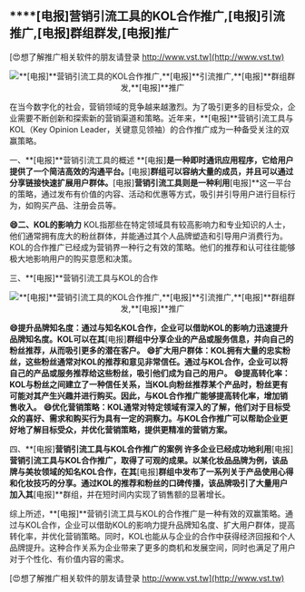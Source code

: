 ## ****[电报]**营销引流工具的KOL合作推广,**[电报]**引流推广,**[电报]**群组群发,**[电报]**推广**

[😍想了解推广相关软件的朋友请登录 http://www.vst.tw](http://www.vst.tw)

 <center><img src="https://vst.tw/MP4/tuiguang/png/2.png" alt="**[电报]**营销引流工具的KOL合作推广,**[电报]**引流推广,**[电报]**群组群发,**[电报]**推广"></center>

在当今数字化的社会，营销领域的竞争越来越激烈。为了吸引更多的目标受众，企业需要不断创新和探索新的营销渠道和策略。近年来，**[电报]**营销引流工具与KOL（Key Opinion Leader，关键意见领袖）的合作推广成为一种备受关注的双赢策略。

一、**[电报]**营销引流工具的概述
**[电报]**是一种即时通讯应用程序，它给用户提供了一个简洁高效的沟通平台。**[电报]**群组可以容纳大量的成员，并且可以通过分享链接快速扩展用户群体。**[电报]**营销引流工具则是一种利用**[电报]**这一平台的策略，通过发布有价值的内容、活动和优惠等方式，吸引并引导用户进行目标行为，如购买产品、注册会员等。

**😄二、KOL的影响力**
KOL指那些在特定领域具有较高影响力和专业知识的人士，他们通常拥有庞大的粉丝群体，并能通过其个人品牌塑造和引导用户消费行为。KOL的合作推广已经成为营销界一种行之有效的策略。他们的推荐和认可往往能够极大地影响用户的购买意愿和决策。

三、**[电报]**营销引流工具与KOL的合作

 <center><img src="https://vst.tw/MP4/tuiguang/png/8.png" alt="**[电报]**营销引流工具的KOL合作推广,**[电报]**引流推广,**[电报]**群组群发,**[电报]**推广"></center>

**😄提升品牌知名度：通过与知名KOL合作，企业可以借助KOL的影响力迅速提升品牌知名度。KOL可以在其**[电报]**群组中分享企业的产品或服务信息，并向自己的粉丝推荐，从而吸引更多的潜在客户。**
**😄扩大用户群体：KOL拥有大量的忠实粉丝，这些粉丝通常对KOL的推荐和意见非常信任。通过与KOL合作，企业可以将自己的产品或服务推荐给这些粉丝，吸引他们成为自己的用户。**
**😄提高转化率：KOL与粉丝之间建立了一种信任关系，当KOL向粉丝推荐某个产品时，粉丝更有可能对其产生兴趣并进行购买。因此，与KOL合作推广能够提高转化率，增加销售收入。**
**😄优化营销策略：KOL通常对特定领域有深入的了解，他们对于目标受众的喜好、需求和购买行为具有一定的洞察力。与KOL合作推广可以帮助企业更好地了解目标受众，并优化营销策略，提供更精准的营销方案。**

四、**[电报]**营销引流工具与KOL合作推广的案例
许多企业已经成功地利用**[电报]**营销引流工具与KOL合作推广，取得了可观的成果。以某化妆品品牌为例，该品牌与美妆领域的知名KOL合作，在其**[电报]**群组中发布了一系列关于产品使用心得和化妆技巧的分享。通过KOL的推荐和粉丝的口碑传播，该品牌吸引了大量用户加入其**[电报]**群组，并在短时间内实现了销售额的显著增长。

综上所述，**[电报]**营销引流工具与KOL的合作推广是一种有效的双赢策略。通过与KOL合作，企业可以借助KOL的影响力提升品牌知名度、扩大用户群体，提高转化率，并优化营销策略。同时，KOL也能从与企业的合作中获得经济回报和个人品牌提升。这种合作关系为企业带来了更多的商机和发展空间，同时也满足了用户对于个性化、有价值内容的需求。

[😍想了解推广相关软件的朋友请登录 http://www.vst.tw](http://www.vst.tw)



